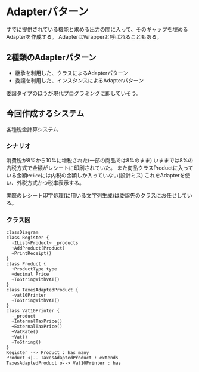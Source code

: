 # Adapterパターン

すでに提供されている機能と求める出力の間に入って、そのギャップを埋めるAdapterを作成する。
AdapterはWrapperと呼ばれることもある。
## 2種類のAdapterパターン

- 継承を利用した、クラスによるAdapterパターン
- 委譲を利用した、インスタンスによるAdapterパターン

委譲タイプのほうが現代プログラミングに即していそう。

## 今回作成するシステム

各種税金計算システム

### シナリオ

消費税が8%から10%に増税された(一部の商品では8%のまま)
いままでは8%の内税方式で金額がレシートに印刷されていた。
また商品クラスProductに入っている金額`Price`には内税の金額しか入っていない(設計ミス)
これをAdapterを使い、外税方式かつ税率表示する。

実際のレシート印字処理(に用いる文字列生成)は委譲先のクラスにお任せしている。

### クラス図

```mermaid
classDiagram
class Register {
  -IList~Product~ _products
  +AddProduct(Product)
  +PrintReceipt()
}
class Product {
  +ProductType type
  +decimal Price
  +ToStringWithVAT()
}
class TaxesAdaptedProduct {
  -vat10Printer
  +ToStringWithVAT()
}
class Vat10Printer {
  -_product
  +InternalTaxPrice()
  +ExternalTaxPrice()
  +VatRate()
  +Vat()
  +ToString()
}
Register --> Product : has_many
Product <|-- TaxesAdaptedProduct : extends
TaxesAdaptedProduct o--> Vat10Printer : has
```